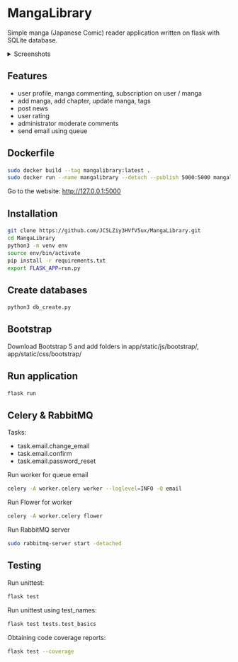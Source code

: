 # MangaLibrary

Simple manga (Japanese Comic) reader application written on flask with SQLite database.

<details><summary>Screenshots</summary>
Index page:

![index page](assets/2.png)

User profile:

![user profile](assets/1.png)

Manga page:

![manga page](assets/3.png)

Chapter page:

![chapter page](assets/4.png)

</details>

## Features

- user profile, manga commenting, subscription on user / manga
- add manga, add chapter, update manga, tags
- post news
- user rating
- administrator moderate comments
- send email using queue

## Dockerfile

```bash
sudo docker build --tag mangalibrary:latest .
sudo docker run --name mangalibrary --detach --publish 5000:5000 mangalibrary:latest
```

Go to the website: http://127.0.0.1:5000

## Installation

```bash
git clone https://github.com/JC5LZiy3HVfV5ux/MangaLibrary.git
cd MangaLibrary
python3 -m venv env
source env/bin/activate
pip install -r requirements.txt
export FLASK_APP=run.py
```

## Create databases

```bash
python3 db_create.py
```

## Bootstrap

Download Bootstrap 5 and add folders in app/static/js/bootstrap/, app/static/css/bootstrap/

## Run application 

```bash
flask run
```

## Celery & RabbitMQ

Tasks:
  - task.email.change_email
  - task.email.confirm
  - task.email.password_reset

Run worker for queue email 
```bash
celery -A worker.celery worker --loglevel=INFO -Q email
```

Run Flower for worker
```bash
celery -A worker.celery flower
```

Run RabbitMQ server
```bash
sudo rabbitmq-server start -detached
```

## Testing

Run unittest:

```bash
flask test
```

Run unittest using test_names:

```bash
flask test tests.test_basics   
```

Obtaining code coverage reports:

```bash
flask test --coverage
```
